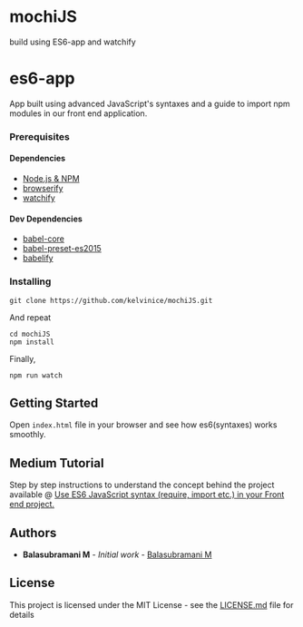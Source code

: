# mochiJS

build using ES6-app and watchify

# es6-app

App built using advanced JavaScript's syntaxes and a guide to import npm modules in our front end application.

### Prerequisites

#### Dependencies

*   [Node.js & NPM](https://www.npmjs.com/package/download)
*   [browserify](https://www.npmjs.com/package/browserify)
*   [watchify](https://www.npmjs.com/package/watchify)

#### Dev Dependencies

*   [babel-core](https://www.npmjs.com/package/babel-core)
*   [babel-preset-es2015](https://www.npmjs.com/package/babel-preset-es2015)
*   [babelify](https://www.npmjs.com/package/babelify)

### Installing

```
git clone https://github.com/kelvinice/mochiJS.git
```

And repeat

```
cd mochiJS
npm install
```

Finally,

```
npm run watch
```

## Getting Started

Open `index.html` file in your browser and see how es6(syntaxes) works smoothly.

## Medium Tutorial

Step by step instructions to understand the concept behind the project available @ [Use ES6 JavaScript syntax (require, import etc.) in your Front end project.](https://medium.com/full-stack-web-development-from-scratch-to/use-es6-javascript-syntax-require-import-etc-in-your-front-end-project-5eefcef745c2)

## Authors

*   **Balasubramani M** - _Initial work_ - [Balasubramani M](https://github.com/balasubramanim)

## License

This project is licensed under the MIT License - see the [LICENSE.md](LICENSE.md) file for details
